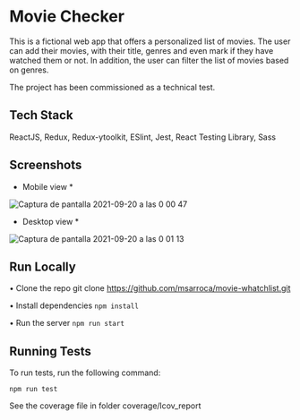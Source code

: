 # Movie Checker

This is a fictional web app that offers a personalized list of movies. The user can add their movies, with their title, genres and even mark if they have watched them or not. In addition, the user can filter the list of movies based on genres.

The project has been commissioned as a technical test. 

## Tech Stack

ReactJS, Redux, Redux-ytoolkit, ESlint, Jest, React Testing Library, Sass

## Screenshots

* Mobile view *

![Captura de pantalla 2021-09-20 a las 0 00 47](https://user-images.githubusercontent.com/43612682/133944466-868042bd-b026-4168-a4c8-059372d7c2dc.png)

 * Desktop view *

![Captura de pantalla 2021-09-20 a las 0 01 13](https://user-images.githubusercontent.com/43612682/133944473-a5e09812-3bd2-4ade-919c-ae6d6751d5b5.png)

## Run Locally

•	Clone the repo
  git clone https://github.com/msarroca/movie-whatchlist.git
  
•	Install dependencies
    ``` npm install ```
    
•	Run the server
   ``` npm run start ```
   
## Running Tests

To run tests, run the following command:

  ``` npm run test ```
  
See the coverage file in folder coverage/lcov_report
